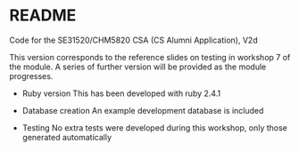 # README

Code for the SE31520/CHM5820 CSA (CS Alumni Application), V2d

This version corresponds to the reference slides on testing in workshop 7 of the module. 
A series of further version will be provided as the module progresses.


* Ruby version
This has been developed with ruby 2.4.1

* Database creation
An example development database is included

*  Testing
No extra tests were developed during this workshop, only those generated automatically
